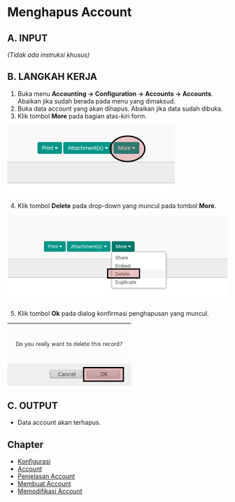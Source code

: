 # Menghapus Account

## A. INPUT

*(Tidak ada instruksi khusus)*

## B. LANGKAH KERJA

1. Buka menu **Accounting -> Configuration -> Accounts -> Accounts**. Abaikan jika sudah berada pada menu yang dimaksud.
2. Buka data account yang akan dihapus. Abaikan jika data sudah dibuka.
3. Klik tombol **More** pada bagian atas-kiri form.

![](../../img/tombol-umum/tombol-more.png)

4. Klik tombol **Delete** pada drop-down yang muncul pada tombol **More**.

![](../../img/tombol-umum/tombol-hapus-form.png)

5. Klik tombol **Ok** pada dialog konfirmasi penghapusan yang muncul.

![](../../img/tombol-umum/tombol-ok-hapus.png)

## C. OUTPUT

* Data account akan terhapus.

## Chapter
- [Konfigurasi](../../konfigurasi.md)
- [Account](../account.md)
- [Penjelasan Account](penjelasan.md)
- [Membuat Account](membuat.md)
- [Memodifikasi Account](memodifikasi.md)
